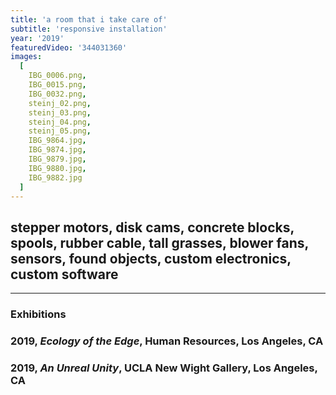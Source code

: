 ```yaml
---
title: 'a room that i take care of'
subtitle: 'responsive installation'
year: '2019'
featuredVideo: '344031360'
images:
  [
    IBG_0006.png,
    IBG_0015.png,
    IBG_0032.png,
    steinj_02.png,
    steinj_03.png,
    steinj_04.png,
    steinj_05.png,
    IBG_9864.jpg,
    IBG_9874.jpg,
    IBG_9879.jpg,
    IBG_9880.jpg,
    IBG_9882.jpg
  ]
---
```


## stepper motors, disk cams, concrete blocks, spools, rubber cable, tall grasses, blower fans, sensors, found objects, custom electronics, custom software

---

### **Exhibitions**

### 2019, _Ecology of the Edge_, Human Resources, Los Angeles, CA

### 2019, _An Unreal Unity_, UCLA New Wight Gallery, Los Angeles, CA
